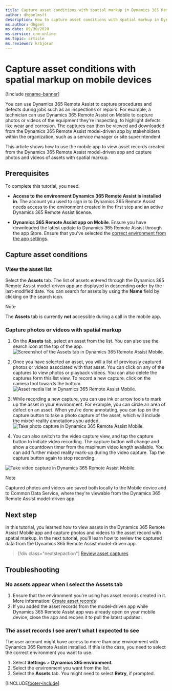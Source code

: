 ```yaml
---
title: Capture asset conditions with spatial markup in Dynamics 365 Remote Assist on Mobile
author: dhgoelmsft
description: How to capture asset conditions with spatial markup in Dynamics 365 Remote Assist on Mobile
ms.author: dhgoel
ms.date: 09/30/2020
ms.service: crm-online
ms.topic: article
ms.reviewer: krbjoran
---
```

# Capture asset conditions with spatial markup on mobile devices

[!include [rename-banner](~/includes/cc-data-platform-banner.md)]

You can use Dynamics 365 Remote Assist to capture procedures and defects during jobs such as an inspections or repairs. For example, a technician can use Dynamics 365 Remote Assist on Mobile to capture photos or videos of the equipment they're inspecting, to highlight defects like wear and corrosion. The captures can then be viewed and downloaded from the Dynamics 365 Remote Assist model-driven app by stakeholders within the organization, such as a service manager or site superintendent.

This article shows how to use the mobile app to view asset records created from the Dynamics 365 Remote Assist model-driven app and capture photos and videos of assets with spatial markup.

## Prerequisites

To complete this tutorial, you need:

- **Access to the environment Dynamics 365 Remote Assist is installed in**. The account you used to sign in to Dynamics 365 Remote Assist needs access to the environment created in the first step and an active Dynamics 365 Remote Assist license.

- **Dynamics 365 Remote Assist app on Mobile**. Ensure you have downloaded the latest update to Dynamics 365 Remote Assist through the app Store. Ensure that you've selected the [correct environment from the app settings](.././asset-capture-add-users.md#select-the-right-environment-on-android-or-ios).

## Capture asset conditions

### View the asset list

Select the **Assets** tab. The list of assets entered through the Dynamics 365 Remote Assist model-driven app are displayed in descending order by the last-modified date. You can search for assets by using the **Name** field by clicking on the search icon.

> [!NOTE]
> The **Assets** tab is currently **not** accessible during a call in the mobile app.

### Capture photos or videos with spatial markup

1. On the **Assets** tab, select an asset from the list. You can also use the search icon at the top of the app.
![Screenshot of the Assets tab in Dynamics 365 Remote Assist Mobile.](./media/08.01-assets-list.png "Screenshot of the Assets tab in Dynamics 365 Remote Assist Mobile")

2. Once you have selected an asset, you will a list of previously captured photos or videos associated with that asset. You can click on any of the captures to view photos or playback videos. You can also delete the captures form this list view. To record a new capture, click on the camera tool towards the bottom.
![Asset media list in Dynamics 365 Remote Assist Mobile.](./media/08.07-asset-media.png "Asset media list in Dynamics 365 Remote Assist Mobile")

3. While recording a new capture, you can use ink or arrow tools to mark up the asset in your environment. For example, you can circle an area of defect on an asset. When you're done annotating, you can tap on the capture button to take a photo capture of the asset, which will include the mixed-reality annotations you added.
![Take photo capture in Dynamics 365 Remote Assist Mobile.](./media/08.15-asset-capture-photo-mr.png "Take photo capture in Dynamics 365 Remote Assist Mobile")

4. You can also switch to the video capture view, and tap the capture button to initiate video recording. The capture button will change and show a countdown timer from the maximum video length available. You can add further mixed reality mark-up during the video capture. Tap the capture button again to stop recording.

![Take video capture in Dynamics 365 Remote Assist Mobile.](./media/08.18-asset-capture-video-mr-recording.png "Take video capture in Dynamics 365 Remote Assist Mobile")

> [!NOTE]
> Captured photos and videos are saved both locally to the Mobile device and to Common Data Service, where they're viewable from the Dynamics 365 Remote Assist model-driven app.

## Next step

In this tutorial, you learned how to view assets in the Dynamics 365 Remote Assist Mobile app and capture photos and videos to the asset record with spatial markup. In the next tutorial, you'll learn how to review the captured data from the Dynamics 365 Remote Assist model-driven app.

> [!div class="nextstepaction"]
> [Review asset captures](./../asset-capture-review.md)

## Troubleshooting

### No assets appear when I select the Assets tab

1. Ensure that the environment you're using has asset records created in it. More information: [Create asset records](./../asset-capture-create-asset.md)
2. If you added the asset records from the model-driven app while Dynamics 365 Remote Assist app was already open on your mobile device, close the app and reopen it to pull the latest updates.

### The asset records I see aren't what I expected to see

The user account might have access to more than one environment with Dynamics 365 Remote Assist installed. If this is the case, you need to select the correct environment you want to use.

1. Select **Settings** > **Dynamics 365 environment**.
2. Select the environment you want from the list.
3. Select the **Assets** tab. You might need to select **Retry**, if prompted.


[!INCLUDE[footer-include](../../includes/footer-banner.md)]
